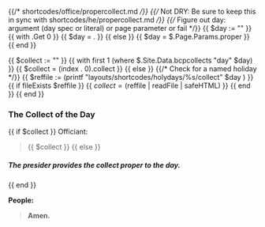 {{/* shortcodes/office/propercollect.md */}}
{{/* Not DRY: Be sure to keep this in sync with shortcodes/he/propercollect.md */}}
{{/* Figure out day: argument (day spec or literal) or page parameter or fail */}}
{{ $day := "" }}
{{ with .Get 0 }}
  {{ $day = . }}
{{ else }}
  {{ $day = $.Page.Params.proper }}
{{ end }}

{{ $collect := "" }}
{{  with first 1 (where $.Site.Data.bcpcollects "day" $day) }}
	{{ $collect = (index . 0).collect }}
{{ else }}
    {{/* Check for a named holiday */}}
	{{ $reffile := (printf "layouts/shortcodes/holydays/%s/collect" $day ) }}
	{{ if fileExists $reffile }}
		{{ $collect = ($reffile | readFile | safeHTML) }}
	{{ end }}
{{ end }}

### The Collect of the Day

{{ if $collect }}
Officiant:
> {{ $collect }}
{{ else }}
##### The presider provides the collect proper to the day.
{{ end }}

**People:**
> **Amen.**
